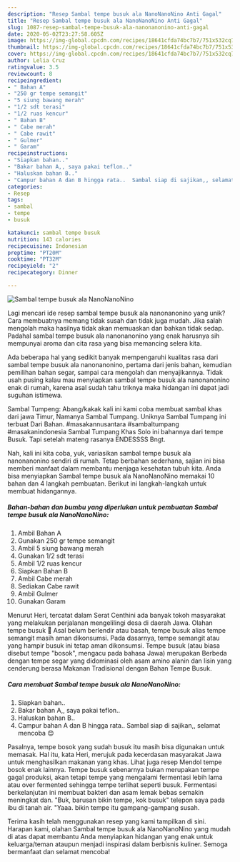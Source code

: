 ```yaml
---
description: "Resep Sambal tempe busuk ala NanoNanoNino Anti Gagal"
title: "Resep Sambal tempe busuk ala NanoNanoNino Anti Gagal"
slug: 1087-resep-sambal-tempe-busuk-ala-nanonanonino-anti-gagal
date: 2020-05-02T23:27:58.605Z
image: https://img-global.cpcdn.com/recipes/18641cfda74bc7b7/751x532cq70/sambal-tempe-busuk-ala-nanonanonino-foto-resep-utama.jpg
thumbnail: https://img-global.cpcdn.com/recipes/18641cfda74bc7b7/751x532cq70/sambal-tempe-busuk-ala-nanonanonino-foto-resep-utama.jpg
cover: https://img-global.cpcdn.com/recipes/18641cfda74bc7b7/751x532cq70/sambal-tempe-busuk-ala-nanonanonino-foto-resep-utama.jpg
author: Lelia Cruz
ratingvalue: 3.5
reviewcount: 8
recipeingredient:
- " Bahan A"
- "250 gr tempe semangit"
- "5 siung bawang merah"
- "1/2 sdt terasi"
- "1/2 ruas kencur"
- " Bahan B"
- " Cabe merah"
- " Cabe rawit"
- " Gulmer"
- " Garam"
recipeinstructions:
- "Siapkan bahan.."
- "Bakar bahan A,, saya pakai teflon.."
- "Haluskan bahan B.."
- "Campur bahan A dan B hingga rata..  Sambal siap di sajikan,, selamat mencoba 😊"
categories:
- Resep
tags:
- sambal
- tempe
- busuk

katakunci: sambal tempe busuk 
nutrition: 143 calories
recipecuisine: Indonesian
preptime: "PT20M"
cooktime: "PT32M"
recipeyield: "2"
recipecategory: Dinner

---
```



![Sambal tempe busuk ala NanoNanoNino](https://img-global.cpcdn.com/recipes/18641cfda74bc7b7/751x532cq70/sambal-tempe-busuk-ala-nanonanonino-foto-resep-utama.jpg)

Lagi mencari ide resep sambal tempe busuk ala nanonanonino yang unik? Cara membuatnya memang tidak susah dan tidak juga mudah. Jika salah mengolah maka hasilnya tidak akan memuaskan dan bahkan tidak sedap. Padahal sambal tempe busuk ala nanonanonino yang enak harusnya sih mempunyai aroma dan cita rasa yang bisa memancing selera kita.

Ada beberapa hal yang sedikit banyak mempengaruhi kualitas rasa dari sambal tempe busuk ala nanonanonino, pertama dari jenis bahan, kemudian pemilihan bahan segar, sampai cara mengolah dan menyajikannya. Tidak usah pusing kalau mau menyiapkan sambal tempe busuk ala nanonanonino enak di rumah, karena asal sudah tahu triknya maka hidangan ini dapat jadi suguhan istimewa.

Sambal Tumpeng: Abang/kakak kali ini kami coba membuat sambal khas dari jawa Timur, Namanya Sambal Tumpang. Uniknya Sambal Tumpang ini terbuat Dari Bahan. #masakannusantara #sambaltumpang #masakanindonesia Sambal Tumpang Khas Solo ini bahannya dari tempe Busuk. Tapi setelah mateng rasanya ENDESSSS Bngt.


Nah, kali ini kita coba, yuk, variasikan sambal tempe busuk ala nanonanonino sendiri di rumah. Tetap berbahan sederhana, sajian ini bisa memberi manfaat dalam membantu menjaga kesehatan tubuh kita. Anda bisa menyiapkan Sambal tempe busuk ala NanoNanoNino memakai 10 bahan dan 4 langkah pembuatan. Berikut ini langkah-langkah untuk membuat hidangannya.

<!--inarticleads1-->

##### Bahan-bahan dan bumbu yang diperlukan untuk pembuatan Sambal tempe busuk ala NanoNanoNino:

1. Ambil  Bahan A
1. Gunakan 250 gr tempe semangit
1. Ambil 5 siung bawang merah
1. Gunakan 1/2 sdt terasi
1. Ambil 1/2 ruas kencur
1. Siapkan  Bahan B
1. Ambil  Cabe merah
1. Sediakan  Cabe rawit
1. Ambil  Gulmer
1. Gunakan  Garam


Menurut Heri, tercatat dalam Serat Centhini ada banyak tokoh masyarakat yang melakukan perjalanan mengelilingi desa di daerah Jawa. Olahan tempe busuk 🍳 Asal belum berlendir atau basah, tempe busuk alias tempe semangit masih aman dikonsumsi. Pada dasarnya, tempe semangit atau yang hampir busuk ini tetap aman dikonsumsi. Tempe busuk (atau biasa disebut tempe &#34;bosok&#34;, mengacu pada bahasa Jawa) merupakan Berbeda dengan tempe segar yang didominasi oleh asam amino alanin dan lisin yang cenderung berasa Makanan Tradisional dengan Bahan Tempe Busuk. 

<!--inarticleads2-->

##### Cara membuat Sambal tempe busuk ala NanoNanoNino:

1. Siapkan bahan..
1. Bakar bahan A,, saya pakai teflon..
1. Haluskan bahan B..
1. Campur bahan A dan B hingga rata..  Sambal siap di sajikan,, selamat mencoba 😊


Pasalnya, tempe bosok yang sudah busuk itu masih bisa digunakan untuk memasak. Hal itu, kata Heri, merujuk pada kecerdasan masyarakat Jawa untuk menghasilkan makanan yang khas. Lihat juga resep Mendol tempe bosok enak lainnya. Tempe busuk sebenarnya bukan merupakan tempe gagal produksi, akan tetapi tempe yang mengalami fermentasi lebih lama atau over fermented sehingga tempe terlihat seperti busuk. Fermentasi berkelanjutan ini membuat bakteri dan asam lemak bebas semakin meningkat dan. &#34;Buk, barusan bikin tempe, kok busuk&#34; telepon saya pada ibu di tanah air. &#34;Yaaa. bikin tempe itu gampang-gampang susah. 

Terima kasih telah menggunakan resep yang kami tampilkan di sini. Harapan kami, olahan Sambal tempe busuk ala NanoNanoNino yang mudah di atas dapat membantu Anda menyiapkan hidangan yang enak untuk keluarga/teman ataupun menjadi inspirasi dalam berbisnis kuliner. Semoga bermanfaat dan selamat mencoba!
